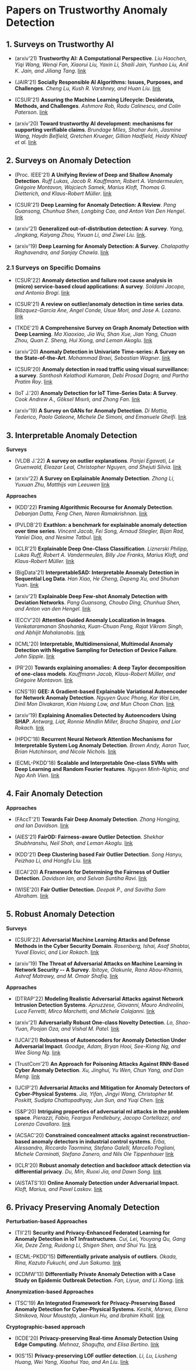 
Papers on Trustworthy Anomaly Detection
=================================

## 1. Surveys on Trustworthy AI

* (arxiv'21) **Trustworthy AI: A Computational Perspective**. *Liu Haochen, Yiqi Wang, Wenqi Fan, Xiaorui Liu, Yaxin Li, Shaili Jain, Yunhao Liu, Anil K. Jain, and Jiliang Tang*. [link](https://arxiv.org/abs/2107.06641)

* (JAIR'21) **Socially Responsible AI Algorithms: Issues, Purposes, and Challenges**. *Cheng Lu, Kush R. Varshney, and Huan Liu*. [link](https://arxiv.org/abs/2101.02032)

* (CSUR'21) **Assuring the Machine Learning Lifecycle: Desiderata, Methods, and Challenges**. *Ashmore Rob, Radu Calinescu, and Colin Paterson*. [link](https://dl.acm.org/doi/10.1145/3453444)

* (arxiv'20) **Toward trustworthy AI development: mechanisms for supporting verifiable claims**. *Brundage Miles, Shahar Avin, Jasmine Wang, Haydn Belfield, Gretchen Krueger, Gillian Hadfield, Heidy Khlaaf et al.* [link](https://arxiv.org/abs/2004.07213)

## 2. Surveys on Anomaly Detection

* (Proc. IEEE'21) **A Unifying Review of Deep and Shallow Anomaly Detection**. *Ruff Lukas, Jacob R. Kauffmann, Robert A. Vandermeulen, Grégoire Montavon, Wojciech Samek, Marius Kloft, Thomas G. Dietterich, and Klaus-Robert Müller*. [link](https://ieeexplore.ieee.org/document/9347460)

* (CSUR'21) **Deep Learning for Anomaly Detection: A Review**. *Pang Guansong, Chunhua Shen, Longbing Cao, and Anton Van Den Hengel*. [link](https://dl.acm.org/doi/abs/10.1145/3439950)

* (arxiv'21) **Generalized out-of-distribution detection: A survey**. *Yang, Jingkang, Kaiyang Zhou, Yixuan Li, and Ziwei Liu.* [link](https://arxiv.org/abs/2110.11334).

* (arxiv'19) **Deep Learning for Anomaly Detection: A Survey**. *Chalapathy Raghavendra, and Sanjay Chawla*. [link](https://arxiv.org/abs/1901.03407)

### 2.1 Surveys on Specific Domains
* (CSUR'22) **Anomaly detection and failure root cause analysis in (micro) service-based cloud applications: A survey**. *Soldani Jacopo, and Antonio Brogi*. [link](https://dl.acm.org/doi/full/10.1145/3501297)

* (CSUR'21) **A review on outlier/anomaly detection in time series data**. *Blázquez-García Ane, Angel Conde, Usue Mori, and Jose A. Lozano*. [link](https://dl.acm.org/doi/abs/10.1145/3444690)

* (TKDE'21) **A Comprehensive Survey on Graph Anomaly Detection with Deep Learning**. *Ma Xiaoxiao, Jia Wu, Shan Xue, Jian Yang, Chuan Zhou, Quan Z. Sheng, Hui Xiong, and Leman Akoglu*. [link](https://ieeexplore.ieee.org/document/9565320)

* (arxiv'20) **Anomaly Detection in Univariate Time-series: A Survey on the State-of-the-Art**. *Mohammad Braei, Sebastian Wagner*. [link](https://arxiv.org/abs/2004.00433)

* (CSUR'20) **Anomaly detection in road traffic using visual surveillance: a survey**. *Santhosh Kelathodi Kumaran, Debi Prosad Dogra, and Partha Pratim Roy*. [link](https://dl.acm.org/doi/abs/10.1145/3417989)

* (IoT J.'20) **Anomaly Detection for IoT Time-Series Data: A Survey**. *Cook Andrew A., Göksel Mısırlı, and Zhong Fan*. [link](https://ieeexplore.ieee.org/abstract/document/8926446)

* (arxiv'19) **A Survey on GANs for Anomaly Detection**. *Di Mattia, Federico, Paolo Galeone, Michele De Simoni, and Emanuele Ghelfi*. [link](https://arxiv.org/abs/1906.11632)



## 3. Interpretable Anomaly Detection

**Surveys**

* (VLDB J.'22) **A survey on outlier explanations**. *Panjei Egawati, Le Gruenwald, Eleazar Leal, Christopher Nguyen, and Shejuti Silvia.* [link](https://link.springer.com/article/10.1007/s00778-021-00721-1)

* (arxiv'22) **A Survey on Explainable Anomaly Detection**. *Zhong Li, Yuxuan Zhu, Matthijs van Leeuwen* [link](https://arxiv.org/abs/2210.06959)

**Approaches**
* (KDD'22) **Framing Algorithmic Recourse for Anomaly Detection**. *Debanjan Datta, Feng Chen, Naren Ramakrishnan*. [link](https://dl.acm.org/doi/abs/10.1145/3534678.3539344)

* (PVLDB'21) **Exathlon: a benchmark for explainable anomaly detection over time series**. *Vincent Jacob, Fei Song, Arnaud Stiegler, Bijan Rad, Yanlei Diao, and Nesime Tatbul*. [link](https://doi.org/10.14778/3476249.3476307)

* (ICLR'21) **Explainable Deep One-Class Classification**. *Liznerski Philipp, Lukas Ruff, Robert A. Vandermeulen, Billy Joe Franks, Marius Kloft, and Klaus-Robert Müller.* [link](https://arxiv.org/abs/2007.01760)

* (BigData'21) **InterpretableSAD: Interpretable Anomaly Detection in Sequential Log Data**. *Han Xiao, He Cheng, Depeng Xu, and Shuhan Yuan*. [link](https://ieeexplore.ieee.org/document/9671642)

* (arxiv'21) **Explainable Deep Few-shot Anomaly Detection with Deviation Networks**. *Pang Guansong, Choubo Ding, Chunhua Shen, and Anton van den Hengel.* [link](https://arxiv.org/abs/2108.00462)

* (ECCV'20) **Attention Guided Anomaly Localization in Images**. *Venkataramanan Shashanka, Kuan-Chuan Peng, Rajat Vikram Singh, and Abhijit Mahalanobis*. [link](https://arxiv.org/abs/1911.08616)

* (ICML'20) **Interpretable, Multidimensional, Multimodal Anomaly Detection with Negative Sampling for Detection of Device Failure**. *John Sipple*. [link](https://arxiv.org/abs/2007.10088)

* (PR'20) **Towards explaining anomalies: A deep Taylor decomposition of one-class models**. *Kauffmann Jacob, Klaus-Robert Müller, and Grégoire Montavon.* [link](https://www.sciencedirect.com/science/article/pii/S0031320320300054)

* (CNS'19) **GEE: A Gradient-based Explainable Variational Autoencoder for Network Anomaly Detection**. *Nguyen Quoc Phong, Kar Wai Lim, Dinil Mon Divakaran, Kian Hsiang Low, and Mun Choon Chan.* [link](https://arxiv.org/abs/1903.06661)

* (arxiv'19) **Explaining Anomalies Detected by Autoencoders Using SHAP**. *Antwarg, Liat, Ronnie Mindlin Miller, Bracha Shapira, and Lior Rokach.* [link](https://arxiv.org/abs/1903.02407)

* (HPDC'18) **Recurrent Neural Network Attention Mechanisms for Interpretable System Log Anomaly Detection**. *Brown Andy, Aaron Tuor, Brian Hutchinson, and Nicole Nichols.* [link](https://arxiv.org/abs/1803.04967)

* (ECML-PKDD'18) **Scalable and Interpretable One-class SVMs with Deep Learning and Random Fourier features**. *Nguyen Minh-Nghia, and Ngo Anh Vien*. [link](https://arxiv.org/abs/1804.04888)

## 4. Fair Anomaly Detection

**Approaches**

* (FAccT'21) **Towards Fair Deep Anomaly Detection**. *Zhang Hongjing, and Ian Davidson.* [link](https://dl.acm.org/doi/10.1145/3442188.3445878)

* (AIES'21) **FairOD: Fairness-aware Outlier Detection**. *Shekhar Shubhranshu, Neil Shah, and Leman Akoglu.* [link](https://dl.acm.org/doi/10.1145/3461702.3462517)

* (KDD'21) **Deep Clustering based Fair Outlier Detection**. *Song Hanyu, Peizhao Li, and Hongfu Liu.* [link](https://dl.acm.org/doi/abs/10.1145/3447548.3467225)

* (ECAI'20) **A Framework for Determining the Fairness of Outlier Detection**. *Davidson Ian, and Selvan Suntiha Ravi.* [link](https://ebooks.iospress.nl/doi/10.3233/FAIA200379)

* (WISE'20) **Fair Outlier Detection**. *Deepak P., and Savitha Sam Abraham.* [link](https://arxiv.org/abs/2005.09900)



## 5. Robust Anomaly Detection

**Surveys**

* (CSUR'22) **Adversarial Machine Learning Attacks and Defense Methods in the Cyber Security Domain**. *Rosenberg, Ishai, Asaf Shabtai, Yuval Elovici, and Lior Rokach*. [link](https://dl.acm.org/doi/abs/10.1145/3453158)

* (arxiv'19) **The Threat of Adversarial Attacks on Machine Learning in Network Security -- A Survey**. *Ibitoye, Olakunle, Rana Abou-Khamis, Ashraf Matrawy, and M. Omair Shafiq*. [link](https://arxiv.org/abs/1911.02621)

**Approaches**

* (DTRAP'22)  **Modeling Realistic Adversarial Attacks against Network Intrusion Detection Systems**. *Apruzzese, Giovanni, Mauro Andreolini, Luca Ferretti, Mirco Marchetti, and Michele Colajanni.* [link](https://dl.acm.org/doi/10.1145/3469659) 

* (arxiv'21) **Adversarially Robust One-class Novelty Detection**. *Lo, Shao-Yuan, Poojan Oza, and Vishal M. Patel.* [link](https://arxiv.org/abs/2108.11168)

* (IJCAI'21) **Robustness of Autoencoders for Anomaly Detection Under Adversarial Impact**. *Goodge, Adam, Bryan Hooi, See-Kiong Ng, and Wee Siong Ng.* [link](https://www.ijcai.org/proceedings/2020/173)

* (TrustCom'21) **An Approach for Poisoning Attacks Against RNN-Based Cyber Anomaly Detection**. *Xu, Jinghui, Yu Wen, Chun Yang, and Dan Meng.* [link](https://ieeexplore.ieee.org/document/9343232)

* (IJCIP'21) **Adversarial Attacks and Mitigation for Anomaly Detectors of Cyber-Physical Systems**. *Jia, Yifan, Jingyi Wang, Christopher M. Poskitt, Sudipta Chattopadhyay, Jun Sun, and Yuqi Chen.* [link](https://arxiv.org/abs/2105.10707)

* (S&P'20) **Intriguing properties of adversarial ml attacks in the problem space**. *Pierazzi, Fabio, Feargus Pendlebury, Jacopo Cortellazzi, and Lorenzo Cavallaro*. [link](https://arxiv.org/abs/1911.02142)

* (ACSAC'20) **Constrained concealment attacks against reconstruction-based anomaly detectors in industrial control systems**. *Erba, Alessandro, Riccardo Taormina, Stefano Galelli, Marcello Pogliani, Michele Carminati, Stefano Zanero, and Nils Ole Tippenhauer* [link](https://arxiv.org/abs/1907.07487)

* (ICLR'20) **Robust anomaly detection and backdoor attack detection via differential privacy**. *Du, Min, Ruoxi Jia, and Dawn Song.* [link](https://arxiv.org/abs/1911.07116) 

* (AISTATS'10) **Online Anomaly Detection under Adversarial Impact.** *Kloft, Marius, and Pavel Laskov.* [link](http://proceedings.mlr.press/v9/kloft10a.html)

## 6. Privacy Preserving Anomaly Detection

**Perturbation-based Approaches**

* (TII'21) **Security and Privacy-Enhanced Federated Learning for Anomaly Detection in IoT Infrastructures**. *Cui, Lei, Youyang Qu, Gang Xie, Deze Zeng, Ruidong Li, Shigen Shen, and Shui Yu.* [link](https://ieeexplore.ieee.org/document/9522027)

* (ECML-PKDD'15) **Differentially private analysis of outliers**. *Okada, Rina, Kazuto Fukuchi, and Jun Sakuma.* [link](https://dl.acm.org/doi/10.5555/3120406.3120439)

* (ICDMW'13) **Differentially Private Anomaly Detection with a Case Study on Epidemic Outbreak Detection**. *Fan, Liyue, and Li Xiong*. [link](https://ieeexplore.ieee.org/document/6754007)


**Anonymization-based Approaches**

* (TSC'19) **An Integrated Framework for Privacy-Preserving Based Anomaly Detection for Cyber-Physical Systems.** *Keshk, Marwa, Elena Sitnikova, Nour Moustafa, Jiankun Hu, and Ibrahim Khalil.* [link](https://ieeexplore.ieee.org/document/8673653)

**Cryptographic-based approach**

* (ICDE'20) **Privacy-preserving Real-time Anomaly Detection Using Edge Computing**. *Mehnaz, Shagufta, and Elisa Bertino.* [link](https://ieeexplore.ieee.org/document/9101489)

* (KIS'15) **Privacy-preserving LOF outlier detection**. *Li, Lu, Liusheng Huang, Wei Yang, Xiaohui Yao, and An Liu*. [link](https://link.springer.com/article/10.1007/s10115-013-0692-0)

